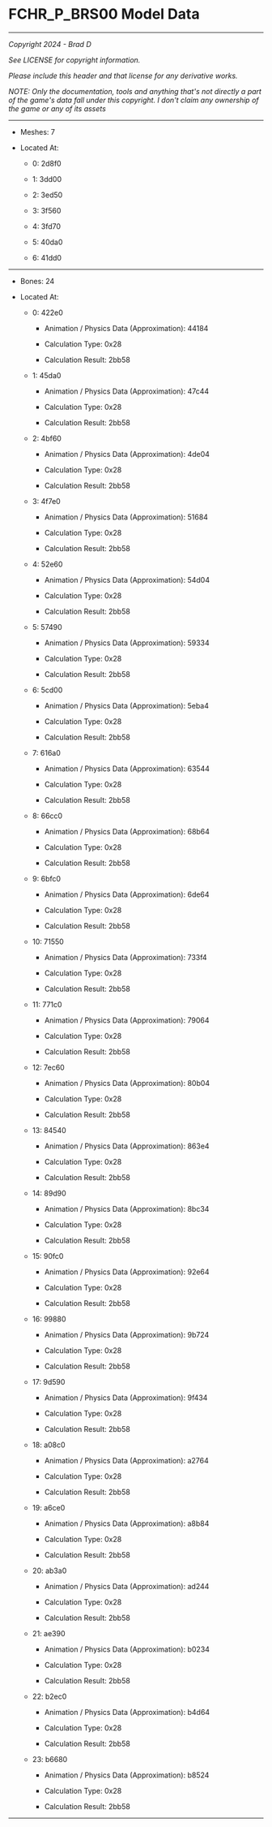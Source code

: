 # FCHR_P_BRS00 Model Data

---

*Copyright 2024 - Brad D*

*See LICENSE for copyright information.*

*Please include this header and that license for any derivative works.*

*NOTE: Only the documentation, tools and anything that's not directly a part of the game's data fall under this copyright. I don't claim any ownership of the game or any of its assets*

---

* Meshes: 7

* Located At:

  * 0: 2d8f0

  * 1: 3dd00

  * 2: 3ed50

  * 3: 3f560

  * 4: 3fd70

  * 5: 40da0

  * 6: 41dd0

---

* Bones: 24

* Located At:

  * 0: 422e0

    * Animation / Physics Data (Approximation): 44184

    * Calculation Type: 0x28

    * Calculation Result: 2bb58

  * 1: 45da0

    * Animation / Physics Data (Approximation): 47c44

    * Calculation Type: 0x28

    * Calculation Result: 2bb58

  * 2: 4bf60

    * Animation / Physics Data (Approximation): 4de04

    * Calculation Type: 0x28

    * Calculation Result: 2bb58

  * 3: 4f7e0

    * Animation / Physics Data (Approximation): 51684

    * Calculation Type: 0x28

    * Calculation Result: 2bb58

  * 4: 52e60

    * Animation / Physics Data (Approximation): 54d04

    * Calculation Type: 0x28

    * Calculation Result: 2bb58

  * 5: 57490

    * Animation / Physics Data (Approximation): 59334

    * Calculation Type: 0x28

    * Calculation Result: 2bb58

  * 6: 5cd00

    * Animation / Physics Data (Approximation): 5eba4

    * Calculation Type: 0x28

    * Calculation Result: 2bb58

  * 7: 616a0

    * Animation / Physics Data (Approximation): 63544

    * Calculation Type: 0x28

    * Calculation Result: 2bb58

  * 8: 66cc0

    * Animation / Physics Data (Approximation): 68b64

    * Calculation Type: 0x28

    * Calculation Result: 2bb58

  * 9: 6bfc0

    * Animation / Physics Data (Approximation): 6de64

    * Calculation Type: 0x28

    * Calculation Result: 2bb58

  * 10: 71550

    * Animation / Physics Data (Approximation): 733f4

    * Calculation Type: 0x28

    * Calculation Result: 2bb58

  * 11: 771c0

    * Animation / Physics Data (Approximation): 79064

    * Calculation Type: 0x28

    * Calculation Result: 2bb58

  * 12: 7ec60

    * Animation / Physics Data (Approximation): 80b04

    * Calculation Type: 0x28

    * Calculation Result: 2bb58

  * 13: 84540

    * Animation / Physics Data (Approximation): 863e4

    * Calculation Type: 0x28

    * Calculation Result: 2bb58

  * 14: 89d90

    * Animation / Physics Data (Approximation): 8bc34

    * Calculation Type: 0x28

    * Calculation Result: 2bb58

  * 15: 90fc0

    * Animation / Physics Data (Approximation): 92e64

    * Calculation Type: 0x28

    * Calculation Result: 2bb58

  * 16: 99880

    * Animation / Physics Data (Approximation): 9b724

    * Calculation Type: 0x28

    * Calculation Result: 2bb58

  * 17: 9d590

    * Animation / Physics Data (Approximation): 9f434

    * Calculation Type: 0x28

    * Calculation Result: 2bb58

  * 18: a08c0

    * Animation / Physics Data (Approximation): a2764

    * Calculation Type: 0x28

    * Calculation Result: 2bb58

  * 19: a6ce0

    * Animation / Physics Data (Approximation): a8b84

    * Calculation Type: 0x28

    * Calculation Result: 2bb58

  * 20: ab3a0

    * Animation / Physics Data (Approximation): ad244

    * Calculation Type: 0x28

    * Calculation Result: 2bb58

  * 21: ae390

    * Animation / Physics Data (Approximation): b0234

    * Calculation Type: 0x28

    * Calculation Result: 2bb58

  * 22: b2ec0

    * Animation / Physics Data (Approximation): b4d64

    * Calculation Type: 0x28

    * Calculation Result: 2bb58

  * 23: b6680

    * Animation / Physics Data (Approximation): b8524

    * Calculation Type: 0x28

    * Calculation Result: 2bb58

---

